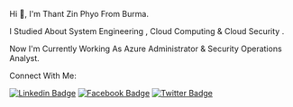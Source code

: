 Hi 👋, I'm Thant Zin Phyo From Burma.

I Studied About System Engineering , Cloud Computing & Cloud Security .

Now I'm Currently Working As Azure Administrator & Security Operations Analyst.

Connect With Me:
 
[![Linkedin Badge](https://img.shields.io/badge/Linkedin-E4405F?style=for-the-badge&logo=linkedin&logoColor=white)](https://www.linkedin.com/in/thantzinphyo11/) 
[![Facebook Badge](https://img.shields.io/badge/Facebook-1877F2?style=for-the-badge&logo=facebook&logoColor=white)](https://www.facebook.com/thantzin.phyo.18) 
[![Twitter Badge](https://img.shields.io/badge/Twitter-0077B5?style=for-the-badge&logo=twitter&logoColor=white)](https://twitter.com/ThantZinPhyo101) 
